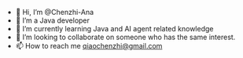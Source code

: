 - 👋 Hi, I’m @Chenzhi-Ana
- 👀 I’m a Java developer
- 🌱 I’m currently learning Java and AI agent related knowledge
- 💞️ I’m looking to collaborate on someone who has the same interest.
- 📫 How to reach me qiaochenzhi@gmail.com

<!---
Chenzhi-Ana/Chenzhi-Ana is a ✨ special ✨ repository because its `README.md` (this file) appears on your GitHub profile.
You can click the Preview link to take a look at your changes.
--->
